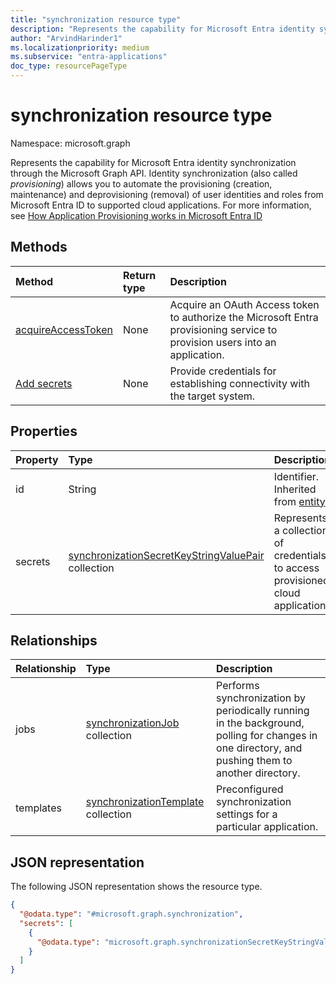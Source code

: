 ```yaml
---
title: "synchronization resource type"
description: "Represents the capability for Microsoft Entra identity synchronization through the Microsoft Graph API."
author: "ArvindHarinder1"
ms.localizationpriority: medium
ms.subservice: "entra-applications"
doc_type: resourcePageType
---
```


# synchronization resource type

Namespace: microsoft.graph

Represents the capability for Microsoft Entra identity synchronization through the Microsoft Graph API. Identity synchronization (also called *provisioning*) allows you to automate the provisioning (creation, maintenance) and deprovisioning (removal) of user identities and roles from Microsoft Entra ID to supported cloud applications. For more information, see [How Application Provisioning works in Microsoft Entra ID](/azure/active-directory/app-provisioning/how-provisioning-works)

## Methods


|Method|Return type|Description|
|:---|:---|:---|
|[acquireAccessToken](../api/synchronization-synchronization-acquireaccesstoken.md)|None| Acquire an OAuth Access token to authorize the Microsoft Entra provisioning service to provision users into an application. |
|[Add secrets](../api/synchronization-serviceprincipal-put-synchronization.md)|None| Provide credentials for establishing connectivity with the target system. |

## Properties
|Property|Type|Description|
|:---|:---|:---|
|id|String| Identifier. Inherited from [entity](entity.md).|
|secrets|[synchronizationSecretKeyStringValuePair](synchronization-synchronizationsecretkeystringvaluepair.md) collection| Represents a collection of credentials to access provisioned cloud applications.|

## Relationships
|Relationship|Type|Description|
|:---|:---|:---|
|jobs|[synchronizationJob](../resources/synchronization-synchronizationjob.md) collection| Performs synchronization by periodically running in the background, polling for changes in one directory, and pushing them to another directory.|
|templates|[synchronizationTemplate](../resources/synchronization-synchronizationtemplate.md) collection| Preconfigured synchronization settings for a particular application.|

## JSON representation
The following JSON representation shows the resource type.
<!-- {
  "blockType": "resource",
  "@odata.type": "microsoft.graph.synchronization",
  "keyProperty": "id",
  "openType": false
}
-->
``` json
{
  "@odata.type": "#microsoft.graph.synchronization",
  "secrets": [
    {
      "@odata.type": "microsoft.graph.synchronizationSecretKeyStringValuePair"
    }
  ]
}
```
